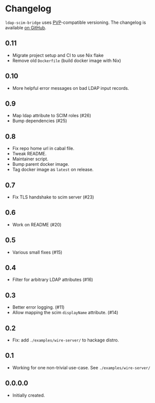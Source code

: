 # Changelog

`ldap-scim-bridge` uses [PVP][1]-compatible versioning.
The changelog is available [on GitHub][2].

## 0.11

  - Migrate project setup and CI to use Nix flake
  - Remove old `Dockerfile` (build docker image with Nix)

## 0.10

- More helpful error messages on bad LDAP input records.

## 0.9

- Map ldap attribute to SCIM roles (#26)
- Bump dependencies (#25)

## 0.8

- Fix repo home url in cabal file.
- Tweak README.
- Maintainer script.
- Bump parent docker image.
- Tag docker image as `latest` on release.

## 0.7

- Fix TLS handshake to scim server (#23)

## 0.6

- Work on README (#20)

## 0.5

- Various small fixes (#15)

## 0.4

- Filter for arbitrary LDAP attributes (#16)

## 0.3

- Better error logging. (#11)
- Allow mapping the scim `displayName` attribute. (#14)

## 0.2

* Fix: add `./examples/wire-server/` to hackage distro.

## 0.1

* Working for one non-trivial use-case.  See `./examples/wire-server/`

## 0.0.0.0

* Initially created.

[1]: https://pvp.haskell.org
[2]: https://github.com/wireapp/ldap-scim-bridge/releases
